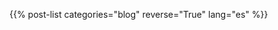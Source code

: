 <!--
.. title: Archivo de publicaciones largas
-->
{{% post-list categories="blog" reverse="True" lang="es" %}}
